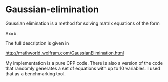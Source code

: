 # Gaussian-elimination

Gaussian elimination is a method for solving matrix equations of the form

Ax=b. 

The full description is given in

http://mathworld.wolfram.com/GaussianElimination.html

My implementation is a pure CPP code. There is also a version of the code that randomly generates a set of equations with up to 10 variables. I used that as a benchmarking tool.

